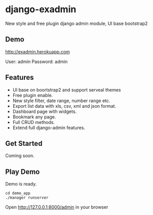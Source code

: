 django-exadmin
==============

New style and free plugin django admin module, UI base bootstrap2

Demo
----

http://exadmin.herokuapp.com

User: admin
Password: admin

Features
--------

* UI base on boortstrap2 and support serveal themes
* Free plugin enable.
* New style filter, date range, number range etc.
* Export list data with xls, csv, xml and json format.
* Dashboard page with widgets.
* Bookmark any page.
* Full CRUD methods.
* Extend full django-admin features.


Get Started
-----------

Coming soon.


Play Demo
---------

Demo is ready.

    cd demo_app
    ./manager runserver

Open http://127.0.0.1:8000/admin in your browser

